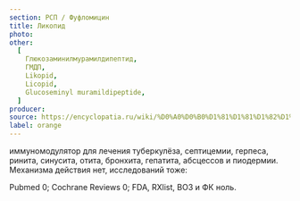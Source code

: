 ```yaml
---
section: РСП / Фуфломицин
title: Ликопид
photo:
other:
  [
    Глюкозаминилмурамилдипептид,
    ГМДП,
    Likopid,
    Licopid,
    Glucoseminyl muramildipeptide,
  ]
producer:
source: https://encyclopatia.ru/wiki/%D0%A0%D0%B0%D1%81%D1%81%D1%82%D1%80%D0%B5%D0%BB%D1%8C%D0%BD%D1%8B%D0%B9_%D1%81%D0%BF%D0%B8%D1%81%D0%BE%D0%BA_%D0%BF%D1%80%D0%B5%D0%BF%D0%B0%D1%80%D0%B0%D1%82%D0%BE%D0%B2
label: orange
---
```


иммуномодулятор для лечения туберкулёза, септицемии, герпеса, ринита, синусита, отита, бронхита, гепатита, абсцессов и пиодермии. Механизма действия нет, исследований тоже:

Pubmed 0; Cochrane Reviews 0; FDA, RXlist, ВОЗ и ФК ноль.

